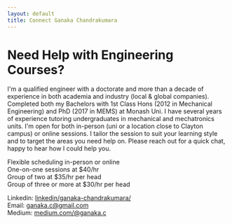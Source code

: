 ```yaml
---
layout: default
title: Connect Ganaka Chandrakumara
---
```


<div id="connect">
  <h1 class="pageTitle">Need Help with Engineering Courses?</h1>
  <div class="contactContent">
    <p class="intro">I'm a qualified engineer with a doctorate and more than a decade of experience in both academia and industry (local & global companies). Completed both my Bachelors with 1st Class Hons (2012 in Mechanical Engineering) and PhD (2017 in MEMS) at Monash Uni. I have several years of experience tutoring undergraduates in mechanical and mechatronics units. I'm open for both in-person (uni or a location close to Clayton campus) or online sessions. I tailor the session to suit your learning style and to target the areas you need help on. Please reach out for a quick chat, happy to hear how I could help you.</p>
     <dl>
  <!-- <dl {display: grid; grid-template-columns: max-content auto;}> -->
    <dt>Flexible scheduling in-person or online </dt>
    <dt>One-on-one sessions at $40/hr </dt>
    <dt>Group of two at $35/hr per head </dt>
    <dt>Group of three or more at $30/hr per head </dt>
    <!-- <dt>Youtube: <a href="https://www.youtube.com/@ganaka.c" target="_blank"> youtube/@ganaka.c </a> </dt> -->
  </dl>
   
  </div>
  <dl>
  <!-- <dl {display: grid; grid-template-columns: max-content auto;}> -->
    <dt>Linkedin: <a href="https://www.linkedin.com/in/ganaka-chandrakumara/" target="_blank"> linkedin/ganaka-chandrakumara/</a> </dt>
    <dt>Email: <a href="mailto:{{ganaka.c@gmail.com}}" target="_blank"> ganaka.c@gmail.com </a> </dt>
    <dt>Medium: <a href="https://medium.com/@ganaka.c" target="_blank"> medium.com/@ganaka.c </a> </dt>
    <!-- <dt>Youtube: <a href="https://www.youtube.com/@ganaka.c" target="_blank"> youtube/@ganaka.c </a> </dt> -->
  </dl>
</div>

